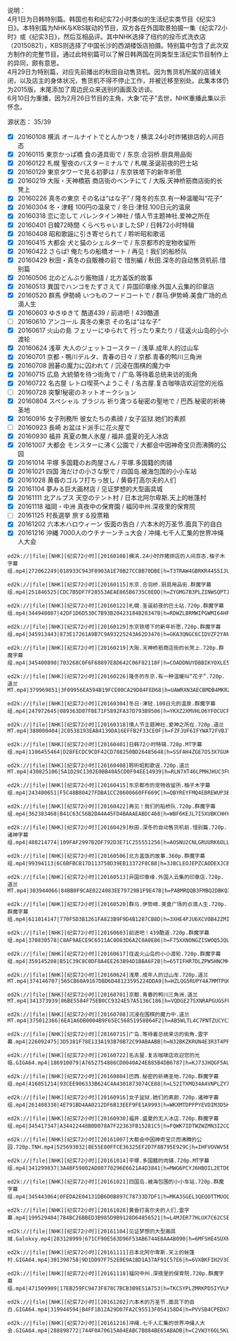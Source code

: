 说明：    
4月1日为日韩特别篇。韩国也有和纪实72小时类似的生活纪实类节目《纪实3日》。本特别篇为NHK与KBS联动的节目，双方各在外国取景拍摄一集《纪实72小时》或《纪实3日》，然后互相品评。其中NHK选择了纽约的投币式洗衣店（20150821），KBS则选择了中国长沙的西湖楼饭店拍摄。特别篇中包含了此次双方制作的完整节目。通过此特别篇可以了解日韩两国在同类型生活纪实节目制作上的异同，颇有意思。  
4月29日为特别篇，对应先前播出的秋田自动售货机。因为售货机所属的店铺关闭，以及店主的身体状况，售货机不得不停止工作，并被迁移至别处。此集本体仍为2015版，末尾添加了周边民众来送别的画面及访谈。  
6月10日为重播，因为2月26日节目的主角，大象“花子”去世，NHK重播此集以示怀念。  

源状态： 35/39  
- [x] 20160108 横浜 オールナイトでとんかつを / 横滨.24小时炸猪排店的人间百态
- [x] 20160115 東京かっぱ橋 食の道具街で / 东京.合羽桥.厨具用品街
- [x] 20160122 札幌 聖夜のバスターミナルで / 札幌.圣诞前夜的巴士站
- [x] 20160129 東京タワーで見る初夢は / 东京铁塔下的新年祈愿
- [x] 20160219 大阪・天神橋筋 商店街のベンチにて / 大阪.天神桥筋商店街的长凳上
- [x] 20160226 真冬の東京 その名は“はな子” / 隆冬的东京.有一种温暖叫“花子”
- [x] 20160304 冬・津軽 100円の温泉で / 冬日·津轻.100日元的温泉
- [x] 20160318 恋に恋して バレンタイン神社 / 情人节主题神社.爱神之所在
- [x] 20160401 日韓72時間 くらべちゃいましたSP / 日韩72小时特辑
- [x] 20160408 昭和歌謡に引き寄せられて / 聆听昭和歌谣
- [x] 20160415 大都会 犬と猫のシェルターで / 东京都市的宠物收留所
- [x] 20160422 さらば! 俺たちの船橋オート / 再见！我们的船桥队
- [x] 20160429 秋田・真冬の自販機の前で 惜別編 / 秋田.深冬的自动售货机前.惜别篇
- [x] 20160506 北のどんぶり飯物語 / 北方盖饭的故事
- [x] 20160513 異国でハンコをたずさえて / 异国印章缘.外国人云集的印章店
- [x] 20160520 群馬 伊勢崎 いつものフードコートで / 群马.伊势崎.美食广场的点滴人生
- [x] 20160603 ゆきゆきて 酷道439 / 前进吧！439酷道
- [ ] 20160610 アンコール 真冬の東京 その名は“はな子”
- [x] 20160617 火山の島 フェリーにゆられて 行ったり来たり / 往返火山岛的小小渡轮
- [x] 20160624 浅草 大人のジェットコースター / 浅草.成年人的过山车
- [X] 20160701 京都・鴨川デルタ、青春の日々 / 京都.青春的鸭川三角洲
- [x] 20160708 囲碁の魔力に囚われて / 沉浸在围棋的魔力中
- [X] 20160715 広島 大統領を待つ街角で / 广岛.等待着总统来访的街角
- [X] 20160722 名古屋 レトロ喫茶へようこそ / 名古屋.复古咖啡店欢迎您的光临
- [ ] 20160728 突撃!秘密のネットオークション
- [X] 20160804 スペシャル ブラジル 祈り満つる秘密の聖地で / 巴西.秘密的祈祷圣地
- [x] 20160916 女子刑務所 彼女たちの素顔 / 女子监狱.她们的素颜
- [ ] 20160923 長崎 お盆はド派手に花火屋で
- [X] 20160930 福井 真夏の無人氷屋 / 福井.盛夏的无人冰店
- [X] 20161007 大都会 モンスターに沸く公園で / 大都会中因神奇宝贝而沸腾的公园
- [X] 20161014 平塚 多国籍のお肉屋さん / 平塚.多国籍的肉铺
- [X] 20161021 四国 海だけの小さな駅で / 四国岛.被海包围的小小车站
- [X] 20161028 黄昏のゴルフ打ちっ放し / 黄昏打高尔夫的人们
- [X] 20161104 夢みる巨大画材店 / 见证梦想的大型画具城
- [X] 20161111 北アルプス 天空のテント村 / 日本北阿尔卑斯.天上的帐篷村
- [X] 20161118 福岡・中洲 真夜中の保育園 / 福冈中州.深夜里的保育院
- [ ] 20161125 村長選挙 旅する投票箱
- [X] 20161202 六本木ハロウィーン 仮面の告白 / 六本木的万圣节.面具下的自白
- [X] 20161216 沖縄 7000人のウチナーンチュ大会 / 冲绳.七千人汇集的世界冲绳人大会
```
ed2k://|file|[NHK][纪实72小时][20160108]横滨.24小时炸猪排店的人间百态.柚子木字幕组.mp4|272062249|018933C943F8903A1E70B27CCBB70DBE|h=T3TRAW4GBRKR4455IJUWUKCOU2X7FSOB|/

ed2k://|file|[NHK][纪实72小时][20160115]东京.合羽桥.厨具用品街.群魔字幕组.mp4|251846525|CDC7B5DF7F28553AEAE865B6735C0EDD|h=ZYGMG7B3PLZINWSQPTJIBVYC4OFEN7FY|/

ed2k://|file|[NHK][纪实72小时][20160122]札幌.圣诞前夜的巴士站.720p.群魔字幕组.mp4|344948087|42DF1D6D530C7B93B20423184B28347B|h=RDWZLBRMWIPGWMI64HPC73SEQZEYOEJF|/

ed2k://|file|[NHK][纪实72小时][20160129]东京铁塔下的新年祈愿.720p.群魔字幕组.mp4|345913443|873E17261A9B7C9A93225243A62D3476|h=GKA3QNGC6CIDVZF2YAN3YLJIRYK2E4S5|/

ed2k://|file|[NHK][纪实72小时][20160219]大阪.天神桥筋商店街的长凳上.720p.群魔字幕组.mp4|345400890|703268C0F6F68897E8D642C06F82118F|h=COADDNUYDBBIKYOXLE5TMWROGL42CNF4|/

ed2k://|file|[NHK][纪实72小时][20160226]隆冬的东京.有一种温暖叫“花子”.720p.道兰MT.mp4|379969851|3F09956EA594B19FCE00CA29D84FED68|h=UAWRXN3AECBMDB4MKRZK4WTZVKEDKXO2|/

ed2k://|file|[NHK][纪实72小时][20160304]冬日·津轻.100日元的温泉.群魔字幕组.mp4|247972645|089363D07FBE71F5892FA37D793B9506|h=YKXZ2XMVHLO6YFOCUCPRV34XT2ZPGSZU|/

ed2k://|file|[NHK][纪实72小时][20160318]情人节主题神社.爱神之所在.720p.道兰MT.mp4|380000404|2C0538193EAB4139DA16EFFB2F33CE0F|h=FZFJUF6IFYWAT2FVBJTFBVELQIMOCUMB|/

ed2k://|file|[NHK][纪实72小时][20160401]日韩72小时特辑.720p.MT字幕组.mp4|1106455464|D28FECDC9CDF42CD788250BD26485648|h=SSFAH4ZGE7OS3X7GUKOTNLECDPY2GZWC|/

ed2k://|file|[NHK][纪实72小时][20160408]聆听昭和歌谣.720p.道兰MT.mp4|430825106|5A1D29C1302E0BB40A5CD0F94EE14939|h=RLN7XT46LPMHJHUC3F6PFVJFWJ3YSZQM|/

ed2k://|file|[NHK][纪实72小时][20160415]东京都市的宠物收留所.柚子木字幕组.mp4|243400651|F5C48B80427FDBA1CC20600660FF669C|h=QBYREYFMQ4EBREWUP3BWP5NM4U5DRWZR|/

ed2k://|file|[NHK][纪实72小时][20160422]再见！我们的船桥队.720p.群魔字幕组.mp4|362383468|B41C63C56B2DA4A45FD4BAAAEABDC468|h=WBF6KEJL7I5XUBKCHHYUB2PKZINNR3PU|/

ed2k://|file|[NHK][纪实72小时][20160429]秋田.深冬的自动售货机前.惜别篇.720p.诸神字幕组.mp4|488214774|109FAF2997B2DF792D3E71C255551256|h=AOSNU2CNLGRUURK6OLLVVAONBX7MUYVI|/

ed2k://|file|[NHK][纪实72小时][20160506]北方盖饭的故事.360p.群魔字幕组.mp4|99394113|6C6BFBCB17D113758D39EB13372F8CB8|h=3JBCLEOJEPZCAODEXJCBLABOMZ7YA6HG|/

ed2k://|file|[NHK][纪实72小时][20160513]异国印章缘.外国人云集的印章店.720p.道兰MT.mp4|303944066|84BB0F9CAE0224083EE79729B1F9E47B|h=PABMRQQB3FMBQ2DBKQ3P5ALHXJBNI37Q|/

ed2k://|file|[NHK][纪实72小时][20160520]群马.伊势崎.美食广场的点滴人生.720p.群魔字幕组.mp4|611014147|770F5D3B1261FA823B9F9D4B1287CB8D|h=3XHE4PJU6XCVOB42ZMIRLQQMX3VO7UMM|/

ed2k://|file|[NHK][纪实72小时][20160603]前进吧！439酷道.720p.群魔字幕组.mp4|370830578|C8AF9AECE9C6511AC0D83D6A2C0A0E86|h=F75XXNONGZISWOQ5JQU7TBEXWBUSGPI7|/

ed2k://|file|[NHK][纪实72小时][20160617]往返火山岛的小小渡轮.720p.群魔字幕组.mp4|359145208|B51C39C8C0DF8A4EE263B94D1BBA6F2B|h=65TIFHR7DLZPW5HNCMHYAGZWR557IGYU|/

ed2k://|file|[NHK][纪实72小时][20160624]浅草.成年人的过山车.720p.道兰MT.mp4|374146707|565CB60A9167DBD6D48123595224DDA9|h=HZLQG5RUPY4A7MMTPUG6TEHRSF4EN44O|/

ed2k://|file|[NHK][纪实72小时][20160701]京都.青春的鸭川三角洲.道兰MT.mp4|341373939|86BE5584F75EB0CC9324E57A5136C186|h=VQDGE27SXNRAPGUGSFFLPDJACUCLEHY6|/

ed2k://|file|[NHK][纪实72小时][20160708]沉浸在围棋的魔力中.道兰MT.mp4|375012366|6EA1A6DB0004B9F65EC56851958864F2|h=AB5WLTL4C7PNTZUCYCI3R4DWQR55KK2H|/

ed2k://|file|[NHK][纪实72小时][20160715]广岛.等待着总统来访的街角.雲字幕.mp4|226092475|3D5381F78E133A193B70B72C99ABAABB|h=N32BKZKRUN4E3R3T4PPXHFTWIR7QEJVZ|/

ed2k://|file|[NHK][纪实72小时][20160722]名古屋.复古咖啡店欢迎您的光临.GIGA64.mp4|186910079|A7652754886CD0040A24E885B4DB6787|h=KJ73JHQGF5AUHNC6Y4BXXVMQA4VCAR4H|/

ed2k://|file|[NHK][纪实72小时][20160804]巴西.秘密的祈祷圣地.720p.群魔字幕组.mp4|416051214|93CEE906333B624C4A4301873074CE88|h=L52ITXMQ34A4VNPLZY7NKWDURDGG5KLG|/

ed2k://|file|[NHK][纪实72小时][20160916]女子监狱.她们的素颜.720p.诸神字幕组.mp4|261408330|4E791BD4AA0212DF6B13EEF9FE1A9993|h=WKXMTDPFPYEVDIM3D5H3MMXEO2XYQMQ5|/

ed2k://|file|[NHK][纪实72小时][20160930]福井.盛夏的无人冰店.720p.群魔字幕组.mp4|345417347|A34422448B0D078A7F22363FB15281C5|h=FQWK7IDTWZWZMN3I2CQLXZCYFPPDJFMZ|/

ed2k://|file|[NHK][纪实72小时][20161007]大都会中因神奇宝贝而沸腾的公园.720p.TNH.mp4|525693032|8E55E80FFCE36325EF2D7F8B795E929C|h=IHFVOVWV5EUXJITU4TQY7IKFVJAM4DTI|/

ed2k://|file|[NHK][纪实72小时][20161014]平塚.多国籍的肉铺.720p.MT字幕组.mp4|341299837|3A4BF59802AD80770296E6621A4D3841|h=MWG6PCYJ6HBOIL2ETD65FGP7KSFFVXXE|/

ed2k://|file|[NHK][纪实72小时][20161021]四国岛.被海包围的小小车站.720p.群魔字幕组.mp4|345443064|0FEDA2E04131DB6D0B897C78733D7DF1|h=MKA3SGEL3QEQOTTMUOQU57QIQEQBB5ZR|/

ed2k://|file|[NHK][纪实72小时][20161028]黄昏打高尔夫的人们.雲字幕.mp4|199529484|7B4BC26BBED3B985D9B9128D64856521|h=L4MJER77HLUX7C62CSE26B3VR3UXVW2S|/

ed2k://|file|[NHK][纪实72小时][20161104]见证梦想的大型画具城.Galokxy.mp4|283128999|671CF90E563D96F53AB6744E8AA4B090|h=6MFSHE4SUXNPA4SO6LYH7MIDZHN5C62U|/

ed2k://|file|[NHK][纪实72小时][20161111]日本北阿尔卑斯.天上的帐篷村.GIGA64.mp4|301398758|9D1DD97F752E0E9A1BD1A37AF91C57E6|h=6VXBKFIH2V3GPZWZ7OHQ4BANLUQKUDXB|/

ed2k://|file|[NHK][纪实72小时][20161118]福冈中州.深夜里的保育院.720p.群魔字幕组.mp4|471509989|17EB259FC9473F878C7BCB3B9E51A753|h=TKCSYPLZMRKPD5IYVLMOFKOV5OOLGW7Z|/

ed2k://|file|[NHK][纪实72小时][20161202]六本木的万圣节.面具下的自白.GIGA64.mp4|319944594|B4FF1B12A29D07FA2C95513F054158D4|h=PVVSB4CPEDX76IDWTQGVT5KCUTKYV5VH|/

ed2k://|file|[NHK][纪实72小时][20161216]冲绳.七千人汇集的世界冲绳人大会.GIGA64.mp4|288898772|744F0A70615A04EABC7B084BE65ABADB|h=C2VW3Y6OL5KLYTCYYJ244APUMKQQM2N5|/
```
